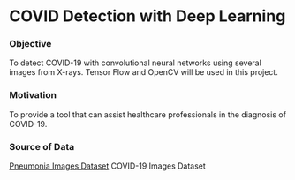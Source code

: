 # COVID Detection with Deep Learning 

### Objective

To detect COVID-19 with convolutional neural networks using several images from X-rays. Tensor Flow and OpenCV will be used in this project. 

### Motivation
To provide a tool that can assist healthcare professionals in the diagnosis of COVID-19. 

### Source of Data

[Pneumonia Images Dataset](https://www.kaggle.com/paultimothymooney/chest-xray-pneumonia)
COVID-19 Images Dataset
